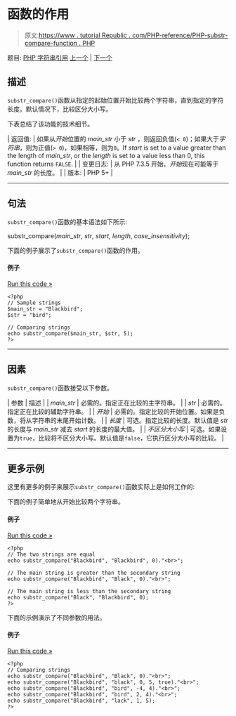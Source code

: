 # 函数的作用

> 原文:[https://www . tutorial Republic . com/PHP-reference/PHP-substr-compare-function . PHP](https://www.tutorialrepublic.com/php-reference/php-substr-compare-function.php)

题目: [PHP 字符串引用](php-string-functions.php) [上一个](php-substr-function.php) | [下一个](php-substr-count-function.php)

## 描述

`substr_compare()`函数从指定的起始位置开始比较两个字符串，直到指定的字符长度。默认情况下，比较区分大小写。

下表总结了该功能的技术细节。

| 返回值: | 如果从*开始*位置的 *main_str* 小于 *str* ，则返回负值(`< 0`)；如果大于*字符串*，则为正值(`> 0`)，如果相等，则为`0`。If *start* is set to a value greater than the length of *main_str*, or the *length* is set to a value less than 0, this function returns `FALSE`. |
| 变更日志: | 从 PHP 7.3.5 开始，*开始*现在可能等于 *main_str* 的长度。 |
| 版本: | PHP 5+ |

* * *

## 句法

`substr_compare()`函数的基本语法如下所示:

substr_compare(*main_str*, *str*, *start*, *length*, *case_insensitivity*);

下面的例子展示了`substr_compare()`函数的作用。

#### 例子

[Run this code »](../codelab.php?topic=php&file=compare-two-strings-from-a-specific-start-position "Run this code to view the output")

```
<?php
// Sample strings
$main_str = "Blackbird";
$str = "bird";

// Comparing strings
echo substr_compare($main_str, $str, 5);
?>
```

* * *

## 因素

`substr_compare()`函数接受以下参数。

| 参数 | 描述 |
| *main_str* | 必需的。指定正在比较的主字符串。 |
| *str* | 必需的。指定正在比较的辅助字符串。 |
| *开始* | 必需的。指定比较的开始位置。如果是负数，将从字符串的末尾开始计数。 |
| *长度* | 可选。指定比较的长度。默认值是 *str* 的长度与 *main_str* 减去 *start* 的长度的最大值。 |
| *不区分大小写* | 可选。如果设置为`true`，比较将不区分大小写。默认值是`false`，它执行区分大小写的比较。 |

* * *

## 更多示例

这里有更多的例子来展示`substr_compare()`函数实际上是如何工作的:

下面的例子简单地从开始比较两个字符串。

#### 例子

[Run this code »](../codelab.php?topic=php&file=compare-two-strings-from-the-beginning-till-the-end "Run this code to view the output")

```
<?php
// The two strings are equal
echo substr_compare("Blackbird", "Blackbird", 0)."<br>";

// The main string is greater than the secondary string
echo substr_compare("Blackbird", "Black", 0)."<br>";

// The main string is less than the secondary string
echo substr_compare("Black", "Blackbird", 0);
?>
```

下面的示例演示了不同参数的用法。

#### 例子

[Run this code »](../codelab.php?topic=php&file=using-different-start-and-length-values-in-substr-compare "Run this code to view the output")

```
<?php
// Comparing strings
echo substr_compare("Blackbird", "Black", 0)."<br>";
echo substr_compare("Blackbird", "black", 0, 5, true)."<br>";
echo substr_compare("Blackbird", "bird", -4, 4)."<br>";
echo substr_compare("Blackbird", "bird", 2, 4)."<br>";
echo substr_compare("Blackbird", "lack", 1, 5);
?>
```